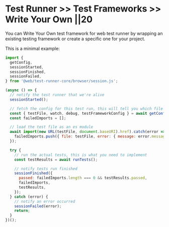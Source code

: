 # Test Runner >> Test Frameworks >> Write Your Own ||20

You can Write Your Own test framework for web test runner by wrapping an existing testing framework or create a specific one for your project.

This is a minimal example:

```js
import {
  getConfig,
  sessionStarted,
  sessionFinished,
  sessionFailed,
} from '@web/test-runner-core/browser/session.js';

(async () => {
  // notify the test runner that we're alive
  sessionStarted();

  // fetch the config for this test run, this will tell you which file we're testing
  const { testFile, watch, debug, testFrameworkConfig } = await getConfig();
  const failedImports = [];

  // load the test file as an es module
  await import(new URL(testFile, document.baseURI).href).catch(error => {
    failedImports.push({ file: testFile, error: { message: error.message, stack: error.stack } });
  });

  try {
    // run the actual tests, this is what you need to implement
    const testResults = await runTests();

    // notify tests run finished
    sessionFinished({
      passed: failedImports.length === 0 && testResults.passed,
      failedImports,
      testResults,
    });
  } catch (error) {
    // notify an error occurred
    sessionFailed(error);
    return;
  }
})();
```
